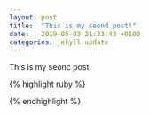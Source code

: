 ```yaml
---
layout: post
title:  "This is my seond post!"
date:   2019-05-03 21:33:43 +0100
categories: jekyll update
---
```



This is my seonc post

{% highlight ruby %}
<script>
    alert("hello world")
</script>
{% endhighlight %}
